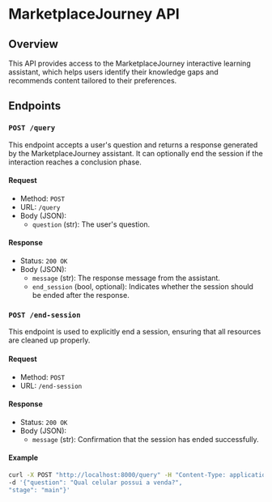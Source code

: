 # MarketplaceJourney API

## Overview

This API provides access to the MarketplaceJourney interactive learning assistant,
which helps users identify their knowledge gaps and recommends content
tailored to their preferences.

## Endpoints

### `POST /query`

This endpoint accepts a user's question and returns a response generated by
the MarketplaceJourney assistant. It can optionally end the session if the interaction
reaches a conclusion phase.

#### Request

- Method: `POST`
- URL: `/query`
- Body (JSON):
  - `question` (str): The user's question.

#### Response

- Status: `200 OK`
- Body (JSON):
  - `message` (str): The response message from the assistant.
  - `end_session` (bool, optional): Indicates whether the session should be ended after the response.

### `POST /end-session`

This endpoint is used to explicitly end a session, ensuring that all resources are cleaned up properly.

#### Request

- Method: `POST`
- URL: `/end-session`

#### Response

- Status: `200 OK`
- Body (JSON):
  - `message` (str): Confirmation that the session has ended successfully.

#### Example

```bash
curl -X POST "http://localhost:8000/query" -H "Content-Type: application/json"
-d '{"question": "Qual celular possui a venda?",
"stage": "main"}'
```
